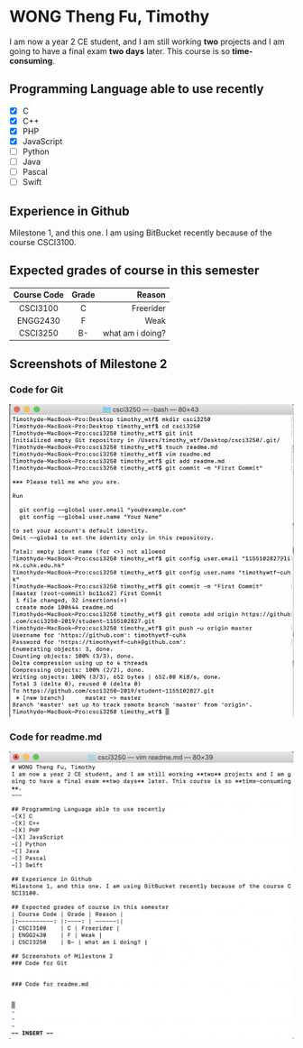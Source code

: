 # WONG Theng Fu, Timothy
I am now a year 2 CE student, and I am still working **two** projects and I am going to have a final exam **two days** later. This course is so **time-consuming**.

## Programming Language able to use recently
- [X] C
- [X] C++
- [X] PHP
- [X] JavaScript
- [ ] Python
- [ ] Java
- [ ] Pascal
- [ ] Swift

## Experience in Github
Milestone 1, and this one. I am using BitBucket recently because of the course CSCI3100.

## Expected grades of course in this semester
| Course Code | Grade | Reason |
|:----------: |:----: | ------:|
| CSCI3100    | C | Freerider |
| ENGG2430    | F | Weak |
| CSCI3250    | B- | what am i doing? |

## Screenshots of Milestone 2
### Code for Git
![ScreenShot](https://raw.githubusercontent.com/csci3250-2019/student-1155102827/master/screenshot/pic2.png)

### Code for readme.md
![ScreenShot](https://raw.githubusercontent.com/csci3250-2019/student-1155102827/master/screenshot/pic1.png)

